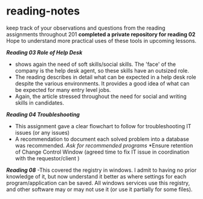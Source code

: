 # reading-notes
keep track of your observations and questions from the reading assignments throughout 201
**completed a private repository for reading 02**
Hope to understand more practical uses of these tools in upcoming lessons.


***Reading 03 Role of Help Desk***
- shows again the need of soft skills/social skills. The 'face' of the company is the help desk agent, so these skills have an outsized role.
- The reading describes in detail what can be expected in a help desk role despite the various environments. It provides a good idea of what can be expected for many entry level jobs.
- Again, the article stressed throughout the need for social and writing skills in candidates.


***Reading 04 Troubleshooting***
- This assignment gave a clear flowchart to follow for troubleshooting IT issues (or any issues)
- A recommendation to document each solved problem into a database was recommended. *Ask for recommended programs*
*Ensure retention of Change Control Window (agreed time to fix IT issue in coordination with the requestor/client )








***Reading 08***
-This covered the registry in windows. I admit to having no prior knowledge of it, but now understand it better as where settings for each program/application can be saved. All windows services use this registry, and other software may or may not use it (or use it partially for some files).
